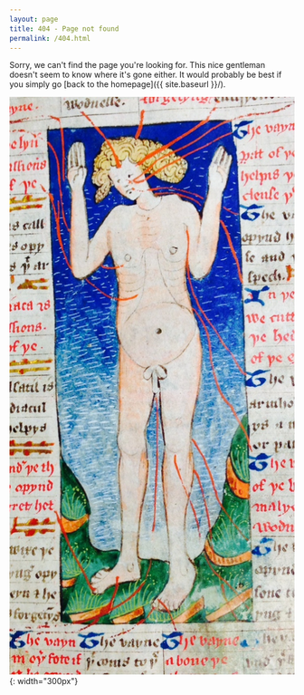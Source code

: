 ```yaml
---
layout: page
title: 404 - Page not found
permalink: /404.html
---
```

    
Sorry, we can't find the page you're looking for. This nice gentleman doesn't seem to know where it's gone either. 
It would probably be best if you simply go [back to the homepage]({{ site.baseurl }}/).

![Wellcome 8004 f18r](https://github.com/melissabreynolds/melissabreynolds.github.io/blob/master/images/Wellcome8004f18r.jpg?raw=true){: width="300px"}



